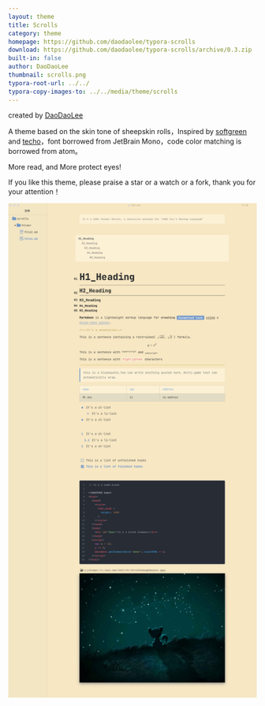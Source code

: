 ```yaml
---
layout: theme
title: Scrolls
category: theme
homepage: https://github.com/daodaolee/typora-scrolls
download: https://github.com/daodaolee/typora-scrolls/archive/0.3.zip
built-in: false
author: DaoDaoLee
thumbnail: scrolls.png
typora-root-url: ../../
typora-copy-images-to: ../../media/theme/scrolls
---
```



created by [DaoDaoLee](https://github.com/daodaolee)

A theme based on the skin tone of sheepskin rolls，Inspired by [softgreen](https://github.com/pomopopo/typora-theme-softgreen) and [techo](https://github.com/lfkdsk/techo.css)，font borrowed from JetBrain Mono，code color matching is borrowed from atom。

More read, and More protect eyes!

If you like this theme, please praise a star or a watch or a fork, thank you for your attention！


![](https://raw.githubusercontent.com/daodaolee/typora-scrolls/main/snapshots.png)